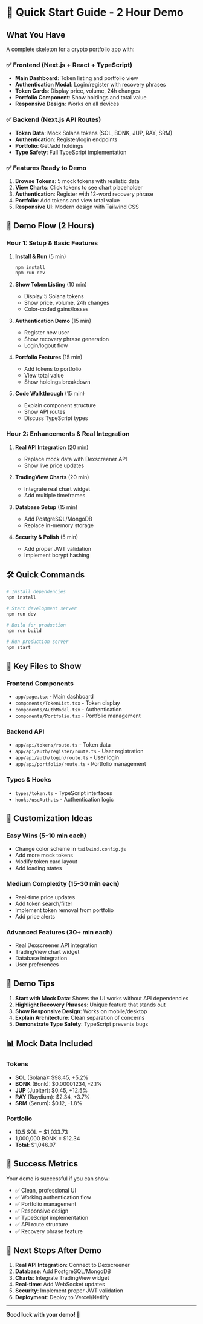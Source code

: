 # 🚀 Quick Start Guide - 2 Hour Demo

## What You Have

A complete skeleton for a crypto portfolio app with:

### ✅ Frontend (Next.js + React + TypeScript)

- **Main Dashboard**: Token listing and portfolio view
- **Authentication Modal**: Login/register with recovery phrases
- **Token Cards**: Display price, volume, 24h changes
- **Portfolio Component**: Show holdings and total value
- **Responsive Design**: Works on all devices

### ✅ Backend (Next.js API Routes)

- **Token Data**: Mock Solana tokens (SOL, BONK, JUP, RAY, SRM)
- **Authentication**: Register/login endpoints
- **Portfolio**: Get/add holdings
- **Type Safety**: Full TypeScript implementation

### ✅ Features Ready to Demo

1. **Browse Tokens**: 5 mock tokens with realistic data
2. **View Charts**: Click tokens to see chart placeholder
3. **Authentication**: Register with 12-word recovery phrase
4. **Portfolio**: Add tokens and view total value
5. **Responsive UI**: Modern design with Tailwind CSS

## 🎯 Demo Flow (2 Hours)

### Hour 1: Setup & Basic Features

1. **Install & Run** (5 min)

   ```bash
   npm install
   npm run dev
   ```

2. **Show Token Listing** (10 min)

   - Display 5 Solana tokens
   - Show price, volume, 24h changes
   - Color-coded gains/losses

3. **Authentication Demo** (15 min)

   - Register new user
   - Show recovery phrase generation
   - Login/logout flow

4. **Portfolio Features** (15 min)

   - Add tokens to portfolio
   - View total value
   - Show holdings breakdown

5. **Code Walkthrough** (15 min)
   - Explain component structure
   - Show API routes
   - Discuss TypeScript types

### Hour 2: Enhancements & Real Integration

1. **Real API Integration** (20 min)

   - Replace mock data with Dexscreener API
   - Show live price updates

2. **TradingView Charts** (20 min)

   - Integrate real chart widget
   - Add multiple timeframes

3. **Database Setup** (15 min)

   - Add PostgreSQL/MongoDB
   - Replace in-memory storage

4. **Security & Polish** (5 min)
   - Add proper JWT validation
   - Implement bcrypt hashing

## 🛠️ Quick Commands

```bash
# Install dependencies
npm install

# Start development server
npm run dev

# Build for production
npm run build

# Run production server
npm start
```

## 📁 Key Files to Show

### Frontend Components

- `app/page.tsx` - Main dashboard
- `components/TokenList.tsx` - Token display
- `components/AuthModal.tsx` - Authentication
- `components/Portfolio.tsx` - Portfolio management

### Backend API

- `app/api/tokens/route.ts` - Token data
- `app/api/auth/register/route.ts` - User registration
- `app/api/auth/login/route.ts` - User login
- `app/api/portfolio/route.ts` - Portfolio management

### Types & Hooks

- `types/token.ts` - TypeScript interfaces
- `hooks/useAuth.ts` - Authentication logic

## 🎨 Customization Ideas

### Easy Wins (5-10 min each)

- Change color scheme in `tailwind.config.js`
- Add more mock tokens
- Modify token card layout
- Add loading states

### Medium Complexity (15-30 min each)

- Real-time price updates
- Add token search/filter
- Implement token removal from portfolio
- Add price alerts

### Advanced Features (30+ min each)

- Real Dexscreener API integration
- TradingView chart widget
- Database integration
- User preferences

## 🚨 Demo Tips

1. **Start with Mock Data**: Shows the UI works without API dependencies
2. **Highlight Recovery Phrases**: Unique feature that stands out
3. **Show Responsive Design**: Works on mobile/desktop
4. **Explain Architecture**: Clean separation of concerns
5. **Demonstrate Type Safety**: TypeScript prevents bugs

## 📊 Mock Data Included

### Tokens

- **SOL** (Solana): $98.45, +5.2%
- **BONK** (Bonk): $0.00001234, -2.1%
- **JUP** (Jupiter): $0.45, +12.5%
- **RAY** (Raydium): $2.34, +3.7%
- **SRM** (Serum): $0.12, -1.8%

### Portfolio

- 10.5 SOL = $1,033.73
- 1,000,000 BONK = $12.34
- **Total**: $1,046.07

## 🎯 Success Metrics

Your demo is successful if you can show:

- ✅ Clean, professional UI
- ✅ Working authentication flow
- ✅ Portfolio management
- ✅ Responsive design
- ✅ TypeScript implementation
- ✅ API route structure
- ✅ Recovery phrase feature

## 🚀 Next Steps After Demo

1. **Real API Integration**: Connect to Dexscreener
2. **Database**: Add PostgreSQL/MongoDB
3. **Charts**: Integrate TradingView widget
4. **Real-time**: Add WebSocket updates
5. **Security**: Implement proper JWT validation
6. **Deployment**: Deploy to Vercel/Netlify

---

**Good luck with your demo! 🎉**
